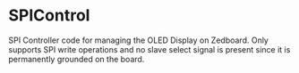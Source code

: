 # SPIControl
SPI Controller code for managing the OLED Display on Zedboard. Only supports SPI write operations and no slave select signal is present since it is permanently grounded on the board.
